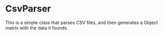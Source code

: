 # CsvParser

This is a simple class that parses CSV files, and then generates a Object matrix with the data it founds. 